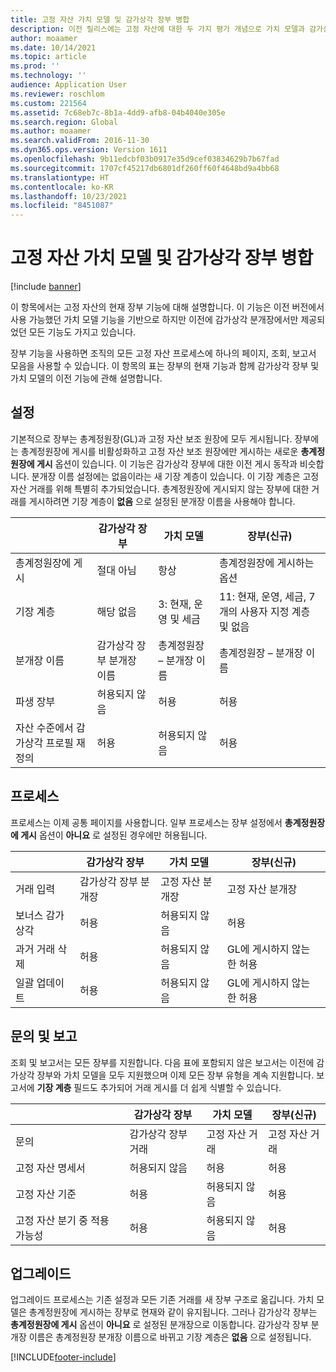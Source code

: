 ```yaml
---
title: 고정 자산 가치 모델 및 감가상각 장부 병합
description: 이전 릴리스에는 고정 자산에 대한 두 가지 평가 개념으로 가치 모델과 감가상각 장부가 있었습니다. Microsoft Dynamics 365 for Operations(1611) 릴리스에는 가치 모델 기능과 감가상각 장부 기능이 장부라는 하나의 개념으로 통합되었습니다.
author: moaamer
ms.date: 10/14/2021
ms.topic: article
ms.prod: ''
ms.technology: ''
audience: Application User
ms.reviewer: roschlom
ms.custom: 221564
ms.assetid: 7c68eb7c-8b1a-4dd9-afb8-04b4040e305e
ms.search.region: Global
ms.author: moaamer
ms.search.validFrom: 2016-11-30
ms.dyn365.ops.version: Version 1611
ms.openlocfilehash: 9b11edcbf03b0917e35d9cef03834629b7b67fad
ms.sourcegitcommit: 1707cf45217db6801df260ff60f4648bd9a4bb68
ms.translationtype: HT
ms.contentlocale: ko-KR
ms.lasthandoff: 10/23/2021
ms.locfileid: "8451087"
---
```

# <a name="fixed-asset-value-model-and-depreciation-book-merge"></a>고정 자산 가치 모델 및 감가상각 장부 병합

[!include [banner](../includes/banner.md)]

이 항목에서는 고정 자산의 현재 장부 기능에 대해 설명합니다. 이 기능은 이전 버전에서 사용 가능했던 가치 모델 기능을 기반으로 하지만 이전에 감가상각 분개장에서만 제공되었던 모든 기능도 가지고 있습니다.

장부 기능을 사용하면 조직의 모든 고정 자산 프로세스에 하나의 페이지, 조회, 보고서 모음을 사용할 수 있습니다. 이 항목의 표는 장부의 현재 기능과 함께 감가상각 장부 및 가치 모델의 이전 기능에 관해 설명합니다.

## <a name="setup"></a>설정
기본적으로 장부는 총계정원장(GL)과 고정 자산 보조 원장에 모두 게시됩니다. 장부에는 총계정원장에 게시를 비활성화하고 고정 자산 보조 원장에만 게시하는 새로운 **총계정원장에 게시** 옵션이 있습니다. 이 기능은 감가상각 장부에 대한 이전 게시 동작과 비슷합니다. 분개장 이름 설정에는 없음이라는 새 기장 계층이 있습니다. 이 기장 계층은 고정 자산 거래를 위해 특별히 추가되었습니다. 총계정원장에 게시되지 않는 장부에 대한 거래를 게시하려면 기장 계층이 **없음** 으로 설정된 분개장 이름을 사용해야 합니다.


| &nbsp;                                           | 감가상각 장부               | 가치 모델                     | 장부(신규)                                              |
|--------------------------------------------------|---------------------------------|---------------------------------|---------------------------------------------------------|
| 총계정원장에 게시                                   | 절대 아님                           | 항상                          | 총계정원장에 게시하는 옵션                                |
| 기장 계층                                   | 해당 없음                  | 3: 현재, 운영 및 세금 | 11: 현재, 운영, 세금, 7개의 사용자 지정 계층 및 없음 |
| 분개장 이름                                    | 감가상각 장부 분개장 이름 | 총계정원장 – 분개장 이름              | 총계정원장 – 분개장 이름                                      |
| 파생 장부                                    | 허용되지 않음                     | 허용                         | 허용                                                 |
| 자산 수준에서 감가상각 프로필 재정의 | 허용                         | 허용되지 않음                     | 허용                                                 |

## <a name="processes"></a>프로세스
프로세스는 이제 공통 페이지를 사용합니다. 일부 프로세스는 장부 설정에서 **총계정원장에 게시** 옵션이 **아니요** 로 설정된 경우에만 허용됩니다.

| &nbsp;                                           | 감가상각 장부               | 가치 모델                     | 장부(신규)                                              |
|--------------------------------|---------------------------|---------------------|------------------------------------------|
| 거래 입력              | 감가상각 장부 분개장 | 고정 자산 분개장 | 고정 자산 분개장                      |
| 보너스 감가상각             | 허용                   | 허용되지 않음         | 허용                                  |
| 과거 거래 삭제 | 허용                   | 허용되지 않음         | GL에 게시하지 않는 한 허용 |
| 일괄 업데이트                    | 허용                   | 허용되지 않음         | GL에 게시하지 않는 한 허용 |

## <a name="inquiries-and-reports"></a>문의 및 보고
조회 및 보고서는 모든 장부를 지원합니다. 다음 표에 포함되지 않은 보고서는 이전에 감가상각 장부와 가치 모델을 모두 지원했으며 이제 모든 장부 유형을 계속 지원합니다. 보고서에 **기장 계층** 필드도 추가되어 거래 게시를 더 쉽게 식별할 수 있습니다.

| &nbsp;                                           | 감가상각 장부               | 가치 모델                     | 장부(신규)                                              |
|---------------------------------------|--------------------------------|--------------------------|--------------------------|
| 문의                             | 감가상각 장부 거래 | 고정 자산 거래 | 고정 자산 거래 |
| 고정 자산 명세서                 | 허용되지 않음                    | 허용                  | 허용                  |
| 고정 자산 기준                     | 허용                        | 허용되지 않음              | 허용                  |
| 고정 자산 분기 중 적용 가능성 | 허용                        | 허용되지 않음              | 허용                  |

## <a name="upgrade"></a>업그레이드
업그레이드 프로세스는 기존 설정과 모든 기존 거래를 새 장부 구조로 옮깁니다. 가치 모델은 총계정원장에 게시하는 장부로 현재와 같이 유지됩니다. 그러나 감가상각 장부는 **총계정원장에 게시** 옵션이 **아니요** 로 설정된 분개장으로 이동합니다. 감가상각 장부 분개장 이름은 총계정원장 분개장 이름으로 바뀌고 기장 계층은 **없음** 으로 설정됩니다.





[!INCLUDE[footer-include](../../includes/footer-banner.md)]
